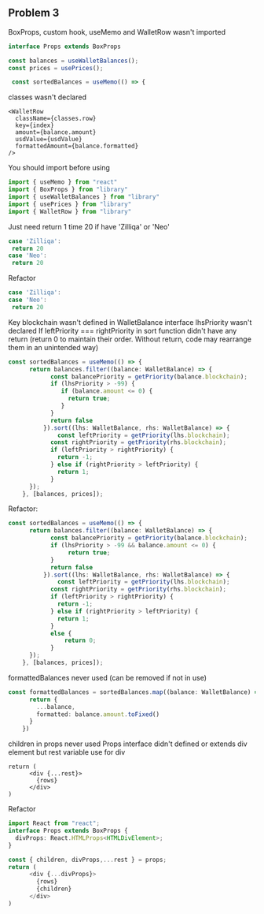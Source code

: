 ## Problem 3
BoxProps, custom hook, useMemo and WalletRow wasn't imported
```ts
interface Props extends BoxProps 
```
```ts
const balances = useWalletBalances();
const prices = usePrices();
```
```ts
 const sortedBalances = useMemo(() => {
```
classes wasn't declared
```tsx
<WalletRow 
  className={classes.row}
  key={index}
  amount={balance.amount}
  usdValue={usdValue}
  formattedAmount={balance.formatted}
/>
```
You should import before using
```ts
import { useMemo } from "react"
import { BoxProps } from "library"
import { useWalletBalances } from "library"
import { usePrices } from "library"
import { WalletRow } from "library"
```

Just need return 1 time 20 if have 'Zilliqa' or 'Neo'
```ts
case 'Zilliqa':
 return 20
case 'Neo':
 return 20
```

Refactor
```ts
case 'Zilliqa':
case 'Neo':
 return 20
```

Key blockchain wasn't defined in WalletBalance interface
lhsPriority wasn't declared
If leftPriority === rightPriority in sort function didn't have any return (return 0 to maintain their order. Without return, code may rearrange them in an unintended way)
```ts
const sortedBalances = useMemo(() => {
      return balances.filter((balance: WalletBalance) => {
            const balancePriority = getPriority(balance.blockchain);
            if (lhsPriority > -99) {
               if (balance.amount <= 0) {
                 return true;
               }
            }
            return false
          }).sort((lhs: WalletBalance, rhs: WalletBalance) => {
              const leftPriority = getPriority(lhs.blockchain);
            const rightPriority = getPriority(rhs.blockchain);
            if (leftPriority > rightPriority) {
              return -1;
            } else if (rightPriority > leftPriority) {
              return 1;
            }
      });
    }, [balances, prices]);
```

Refactor: 
```ts
const sortedBalances = useMemo(() => {
      return balances.filter((balance: WalletBalance) => {
            const balancePriority = getPriority(balance.blockchain);
            if (lhsPriority > -99 && balance.amount <= 0) {
                 return true;
            }
            return false
          }).sort((lhs: WalletBalance, rhs: WalletBalance) => {
              const leftPriority = getPriority(lhs.blockchain);
            const rightPriority = getPriority(rhs.blockchain);
            if (leftPriority > rightPriority) {
              return -1;
            } else if (rightPriority > leftPriority) {
              return 1;
            }
            else {
                return 0;
            }
      });
    }, [balances, prices]);
```

formattedBalances never used (can be removed if not in use)
```ts
const formattedBalances = sortedBalances.map((balance: WalletBalance) => {
      return {
        ...balance,
        formatted: balance.amount.toFixed()
      }
    })
```

children in props never used
Props interface didn't defined or extends div element but rest variable use for div
```tsx
return (
      <div {...rest}>
        {rows}
      </div>
)
```

Refactor
```ts
import React from "react";
interface Props extends BoxProps {
  divProps: React.HTMLProps<HTMLDivElement>;
}
```
```ts
const { children, divProps,...rest } = props;
return (
      <div {...divProps}>
        {rows}
        {children}
      </div>
)
```






